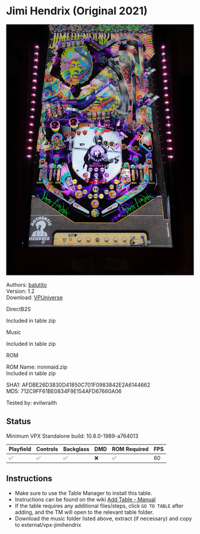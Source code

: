 # Jimi Hendrix (Original 2021)

![Table Preview](../../images/vpx-jimihendrix.jpg)

Authors: [balutito](https://vpuniverse.com/profile/36070-balutito/)  
Version: 1.2  
Download: [VPUniverse](https://vpuniverse.com/files/file/7736-jimi-hendrix-v1/)

DirectB2S

Included in table zip

Music

Included in table zip

ROM

ROM Name: ironmaid.zip  
Included in table zip

SHA1: AFDBE26D3830D41850C701F0983842E2A6144662  
MD5:  712C9FF61BE0834F9E154AFD67660A06 

Tested by: evilwraith

## Status 

Minimum VPX Standalone build: 10.8.0-1989-a764013

| Playfield | Controls | Backglass | DMD | ROM Required | FPS | 
|-----------|----------|-----------|-----|--------------|-----|
| :white_check_mark: | :white_check_mark: | :white_check_mark: | :x: | :white_check_mark: | 60 |

## Instructions

- Make sure to use the Table Manager to install this table.
- Instructions can be found on the wiki [Add Table - Manual](https://github.com/LegendsUnchained/vpx-standalone-alp4k/wiki/%5B04%5D-%F0%9F%A7%A1-TM-%E2%80%90-Other-Features#add-table---manual)
- If the table requires any additional files/steps, click `GO TO TABLE` after adding, and the TM will open to the relevant table folder.
- Download the music folder listed above, extract (if necessary) and copy to external/vpx-jimihendrix

